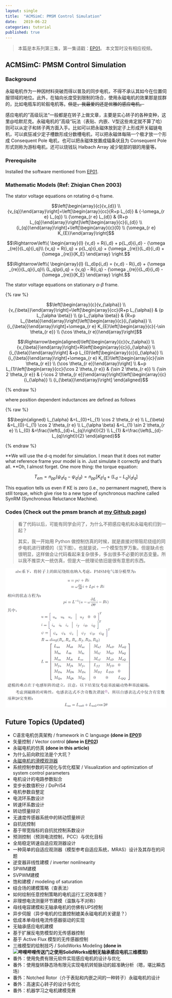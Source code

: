 ```yaml
---
layout: single
title:  "ACMSimC: PMSM Control Simulation"
date:   2019-06-22
categories: tutorial
published: true
---
```


> 本篇是本系列第三集，第一集请戳：[EP01](https://horychen.github.io/tutorial/AC-Machine-Simulation-Framework-in-C/)。
> 本文暂时没有相应视频。

## ACMSimC: PMSM Control Simulation

### Background

永磁电机作为一种因材料突破而得以普及的同步电机，不得不承认其如今在位置伺服领域的地位。此外，在轴向长度受到限制的场合，使用永磁电机的效果那是拔群的，比如电瓶车的轮毂电机等。~~但是，我最爱的还是优雅的感应电机。~~

感应电机的”高级玩法“一般都是在转子上做文章，主要是实心转子的各种变种，这里@哈默尼克。永磁电机的”高级“玩法（表贴、内嵌、V型这些肯定就不算了哈）则可以从定子和转子两方面入手。比如可以把永磁体放到定子上形成开关磁链电机，可以疯狂减少定子槽数形成分数槽电机，可以把永磁体每隔一个极才放一个形成 Consequent Pole 电机，也可以把永磁体放置成辐条状且为 Consequent Pole 形式则称为游标电机，还可以烧钱玩 Halbach Array 减少轭部的钢的用量等。



### Prerequisite

Installed the software mentioned from [EP01](https://horychen.github.io/tutorial/AC-Machine-Simulation-Framework-in-C/).



### Mathematic Models (Ref: Zhiqian Chen 2003)

The stator voltage equations on rotating d-q frame.

$$\left[\begin{array}{c}{v_{d}} \\ {v_{q}}\end{array}\right]=\left[\begin{array}{cc}{R+p L_{d}} & {-\omega_{r e} L_{q}} \\ {\omega_{r e} L_{d}} & {R+p L_{q}}\end{array}\right]\left[\begin{array}{c}{i_{d}} \\ {i_{q}}\end{array}\right]+\left[\begin{array}{c}{0} \\ {\omega_{r e} K_{E}}\end{array}\right]$$

$$\Rightarrow\left\{ \begin{array}{l}
{v_d} = R{i_d} + p{L_d}{i_d} - {\omega _{re}}{L_q}{i_q}\\
{v_q} = R{i_q} + p{L_q}{i_q} + {\omega _{re}}{L_d}{i_d} + {\omega _{re}}{K_E}
\end{array} \right.$$

$$\Rightarrow\left\{ \begin{array}{l}
{L_d}p{i_d} = {v_d} - R{i_d} + {\omega _{re}}{L_q}{i_q}\\
{L_q}p{i_q} = {v_q} - R{i_q} - {\omega _{re}}{L_d}{i_d} - {\omega _{re}}{K_E}
\end{array} \right.$$



The stator voltage equations on stationary $\alpha$-$\beta$ frame.

{% raw %}

$$\left[\begin{array}{c}{v_{\alpha}} \\ {v_{\beta}}\end{array}\right]=\left[\begin{array}{cc}{R+p L_{\alpha}} & {p L_{\alpha \beta}} \\ {p L_{\alpha \beta}} & {R+p L_{\beta}}\end{array}\right]\left[\begin{array}{c}{i_{\alpha}} \\ {i_{\beta}}\end{array}\right]+\omega_{r e} K_{E}\left[\begin{array}{c}{-\sin \theta_{r e}} \\ {\cos \theta_{r e}}\end{array}\right]$$

$$\Rightarrow\begin{aligned}\left[\begin{array}{c}{v_{\alpha}} \\ {v_{\beta}}\end{array}\right]=R\left[\begin{array}{c}{i_{\alpha}} \\ {i_{\beta}}\end{array}\right] &+p L_{0}\left[\begin{array}{c}{i_{\alpha}} \\ {i_{\beta}}\end{array}\right]+\omega_{r e} K_{E}\left[\begin{array}{c}{\sin \theta_{r e}} \\ {\cos \theta_{r e}}\end{array}\right] \\ &+p L_{1}\left[\begin{array}{cc}{\cos 2 \theta_{r e}} & {\sin 2 \theta_{r e}} \\ {\sin 2 \theta_{r e}} & {-\cos 2 \theta_{r e}}\end{array}\right]\left[\begin{array}{c}{i_{\alpha}} \\ {i_{\beta}}\end{array}\right] \end{aligned}$$

{% endraw %}

where position dependent inductances are defined as follows

{% raw %}

$$\begin{aligned} L_{\alpha} &=L_{0}+L_{1} \cos 2 \theta_{r e} \\ L_{\beta} &=L_{0}-L_{1} \cos 2 \theta_{r e} \\ L_{\alpha \beta} &=L_{1} \sin 2 \theta_{r e} \\ L_{0} &=\frac{\left(L_{d}+L_{q}\right)}{2} \\ L_{1} &=\frac{\left(L_{d}-L_{q}\right)}{2} \end{aligned}$$

{% endraw %}



**We will use the d-q model for simulation. I mean that it does not matter what reference frame your model is in. Just simulate it correctly and that’s all. **Oh, I almost forget. One more thing: the torque equation:

$$T_{em}=n_{pp}\left(\psi_{d} i_{q}-\psi_{q} i_{d}\right)=n_{pp}\left[K_E i_{q}+\left(L_{d}-L_{q}\right) i_{d} i_{q}\right]$$

This equation tells us even if KE is zero (i.e., no permanent magnet), there is still torque, which give rise to a new type of synchronous machine called SynRM (Synchronous Reluctance Machine).



### Codes (Check out the pmsm branch at [my Github page](https://github.com/horychen/ACMSIMC_TUT))

> 看了代码以后，可能有同学会问了，为什么不把感应电机和永磁电机归到一起？
>
> 其实，我一开始用 Python 做控制仿真的时候，就是直接对带阻尼绕组的同步电机进行建模的（见下图）。也就是说，一个模型包罗万象。但是缺点也很明显，这样做会让代码看起来复杂很多，多出很多不必要的状态变量。所以我不推崇大一统仿真，但是大一统理论依旧是很有意思的东西。

![永磁感应大一统模型（摘自我的本科论文）](assets/1561239593187.png)

## Future Topics (Updated)

- C语言电机仿真架构 / framework in C language **(done in [EP01](https://horychen.github.io/tutorial/AC-Machine-Simulation-Framework-in-C/))**
- 矢量控制 / Vector control **(done in [EP02](https://horychen.github.io/tutorial/ACMSimC-Field-Oriented-Control/))**
- 永磁电机的仿真 **(done in this article)**
- 为什么前向欧拉法是个大坑？
- [永磁电机的滑模观测器](https://www.zhihu.com/question/323600165)
- 系统控制参数的可视化与优化框架 / Visualization and optimization of system control parameters
- 电机设计的电路参数拟合
- 变步长数值积分 / DoPri54
- 电机参数自整定
- 电流环系数设计
- 转速环系数设计
- 转动惯量辩识
- 无速度传感器系统中的转动惯量辨识
- 自抗扰控制
- 基于带宽指标的自抗扰控制系数设计
- 预测控制（预测电流控制，PCC）与优化目标
- 全局稳定转速自适应观测器设计
- 一种简单的自适应观测器（模型参考自适应系统，MRAS）设计及其存在的问题
- 逆变器非线性建模 / inverter nonlinearity
- SPWM建模
- SVPWM建模
- 饱和建模 / modeling of saturation
- 结合场的建模策略（查表法）
- 如何绘制任意控制策略的电机运行工况效率图？
- 非理想电流测量环节建模（温飘与不对称）
- 母线电容建模和无轴承电机的仿佛有UPS控制
- 异步伺服（异步电机的位置控制媲美永磁电机的关键是？）
- 低成本单母线电流传感器驱动的实现
- 无轴承感应电机建模
- 基于扩展反电势模型的无传感器控制
- 基于 Active Flux 模型的无传感器控制
- 三维模型的绘制技巧 / SolidWorks Modeling **(done in ![哔哩哔哩传送门之使用SolidWorks绘制无轴承感应电机三维模型](https://www.bilibili.com/video/av55227896))**
- 番外：使用免费有限元软件实现感应电机的设计与优化
- 番外：使用旋转静态场有限元实现电机转矩脉动的超准确分析（嗯，堪比瞬态场）
- 番外：Notched Rotor（介于表贴和内嵌之间的一种转子）永磁电机的设计
- 番外：高速实心转子的设计与优化
- 番外：机器学习之电机建模竞赛

